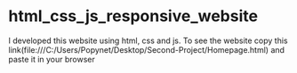 # html_css_js_responsive_website
I developed this  website using html, css and js. To see the website copy this link(file:///C:/Users/Popynet/Desktop/Second-Project/Homepage.html) and paste it in your browser
